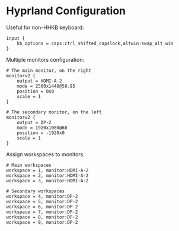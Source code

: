 # Hyprland Configuration

Useful for non-HHKB keyboard:

```
input {
    kb_options = caps:ctrl_shifted_capslock,altwin:swap_alt_win
}
```

Multiple monitors configuration:

```
# The main monitor, on the right
monitorv2 {
	output = HDMI-A-2
	mode = 2560x1440@59.95
	position = 0x0
	scale = 1
}

# The secondary monitor, on the left
monitorv2 {
	output = DP-2
	mode = 1920x1080@60
	position = -1920x0
	scale = 1
}
```

Assign workspaces to monitors:

```
# Main workspaces
workspace = 1, monitor:HDMI-A-2
workspace = 2, monitor:HDMI-A-2
workspace = 3, monitor:HDMI-A-2

# Secondary workspaces
workspace = 4, monitor:DP-2
workspace = 5, monitor:DP-2
workspace = 6, monitor:DP-2
workspace = 7, monitor:DP-2
workspace = 8, monitor:DP-2
workspace = 9, monitor:DP-2
```
